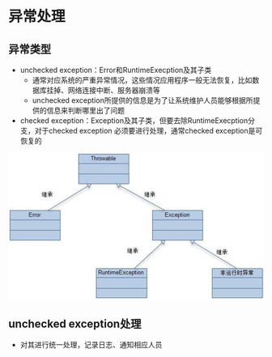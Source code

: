 # 异常处理

## 异常类型

* unchecked exception：Error和RuntimeExecption及其子类
  * 通常对应系统的严重异常情况，这些情况应用程序一般无法恢复，比如数据库挂掉、网络连接中断、服务器崩溃等
  * unchecked exception所提供的信息是为了让系统维护人员能够根据所提供的信息来判断哪里出了问题
* checked exception：Exception及其子类，但要去除RuntimeExecption分支，对于checked exception 必须要进行处理，通常checked exception是可恢复的

![](img\异常体系图.jpg)

## unchecked exception处理

* 对其进行统一处理，记录日志、通知相应人员

